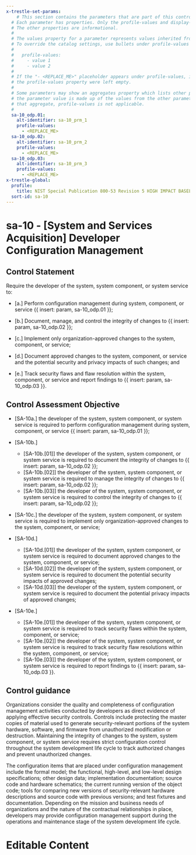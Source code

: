 ```yaml
---
x-trestle-set-params:
    # This section contains the parameters that are part of this control.
  # Each parameter has properties. Only the profile-values and display-name properties are editable.
  # The other properties are informational.
  #
  # The values property for a parameter represents values inherited from the OSCAL catalog.
  # To override the catalog settings, use bullets under profile-values as shown below:
  #
  #   profile-values:
  #     - value 1
  #     - value 2
  #
  # If the "- <REPLACE_ME>" placeholder appears under profile-values, it is the same as if
  # the profile-values property were left empty.
  #
  # Some parameters may show an aggregates property which lists other parameters. This means
  # the parameter value is made up of the values from the other parameters. For parameters
  # that aggregate, profile-values is not applicable.
  #
  sa-10_odp.01:
    alt-identifier: sa-10_prm_1
    profile-values:
      - <REPLACE_ME>
  sa-10_odp.02:
    alt-identifier: sa-10_prm_2
    profile-values:
      - <REPLACE_ME>
  sa-10_odp.03:
    alt-identifier: sa-10_prm_3
    profile-values:
      - <REPLACE_ME>
x-trestle-global:
  profile:
    title: NIST Special Publication 800-53 Revision 5 HIGH IMPACT BASELINE
  sort-id: sa-10
---
```


# sa-10 - \[System and Services Acquisition\] Developer Configuration Management

## Control Statement

Require the developer of the system, system component, or system service to:

- \[a.\] Perform configuration management during system, component, or service {{ insert: param, sa-10_odp.01 }};

- \[b.\] Document, manage, and control the integrity of changes to {{ insert: param, sa-10_odp.02 }};

- \[c.\] Implement only organization-approved changes to the system, component, or service;

- \[d.\] Document approved changes to the system, component, or service and the potential security and privacy impacts of such changes; and

- \[e.\] Track security flaws and flaw resolution within the system, component, or service and report findings to {{ insert: param, sa-10_odp.03 }}.

## Control Assessment Objective

- \[SA-10a.\] the developer of the system, system component, or system service is required to perform configuration management during system, component, or service {{ insert: param, sa-10_odp.01 }};

- \[SA-10b.\]

  - \[SA-10b.[01]\] the developer of the system, system component, or system service is required to document the integrity of changes to {{ insert: param, sa-10_odp.02 }};
  - \[SA-10b.[02]\] the developer of the system, system component, or system service is required to manage the integrity of changes to {{ insert: param, sa-10_odp.02 }};
  - \[SA-10b.[03]\] the developer of the system, system component, or system service is required to control the integrity of changes to {{ insert: param, sa-10_odp.02 }};

- \[SA-10c.\] the developer of the system, system component, or system service is required to implement only organization-approved changes to the system, component, or service;

- \[SA-10d.\]

  - \[SA-10d.[01]\] the developer of the system, system component, or system service is required to document approved changes to the system, component, or service;
  - \[SA-10d.[02]\] the developer of the system, system component, or system service is required to document the potential security impacts of approved changes;
  - \[SA-10d.[03]\] the developer of the system, system component, or system service is required to document the potential privacy impacts of approved changes;

- \[SA-10e.\]

  - \[SA-10e.[01]\] the developer of the system, system component, or system service is required to track security flaws within the system, component, or service;
  - \[SA-10e.[02]\] the developer of the system, system component, or system service is required to track security flaw resolutions within the system, component, or service;
  - \[SA-10e.[03]\] the developer of the system, system component, or system service is required to report findings to {{ insert: param, sa-10_odp.03 }}.

## Control guidance

Organizations consider the quality and completeness of configuration management activities conducted by developers as direct evidence of applying effective security controls. Controls include protecting the master copies of material used to generate security-relevant portions of the system hardware, software, and firmware from unauthorized modification or destruction. Maintaining the integrity of changes to the system, system component, or system service requires strict configuration control throughout the system development life cycle to track authorized changes and prevent unauthorized changes.

The configuration items that are placed under configuration management include the formal model; the functional, high-level, and low-level design specifications; other design data; implementation documentation; source code and hardware schematics; the current running version of the object code; tools for comparing new versions of security-relevant hardware descriptions and source code with previous versions; and test fixtures and documentation. Depending on the mission and business needs of organizations and the nature of the contractual relationships in place, developers may provide configuration management support during the operations and maintenance stage of the system development life cycle.

# Editable Content

<!-- Make additions and edits below -->
<!-- The above represents the contents of the control as received by the profile, prior to additions. -->
<!-- If the profile makes additions to the control, they will appear below. -->
<!-- The above markdown may not be edited but you may edit the content below, and/or introduce new additions to be made by the profile. -->
<!-- If there is a yaml header at the top, parameter values may be edited. Use --set-parameters to incorporate the changes during assembly. -->
<!-- The content here will then replace what is in the profile for this control, after running profile-assemble. -->
<!-- The current profile has no added parts for this control, but you may add new ones here. -->
<!-- Each addition must have a heading either of the form ## Control my_addition_name -->
<!-- or ## Part a. (where the a. refers to one of the control statement labels.) -->
<!-- "## Control" parts are new parts added after the statement part. -->
<!-- "## Part" parts are new parts added into the top-level statement part with that label. -->
<!-- Subparts may be added with nested hash levels of the form ### My Subpart Name -->
<!-- underneath the parent ## Control or ## Part being added -->
<!-- See https://ibm.github.io/compliance-trestle/tutorials/ssp_profile_catalog_authoring/ssp_profile_catalog_authoring for guidance. -->
